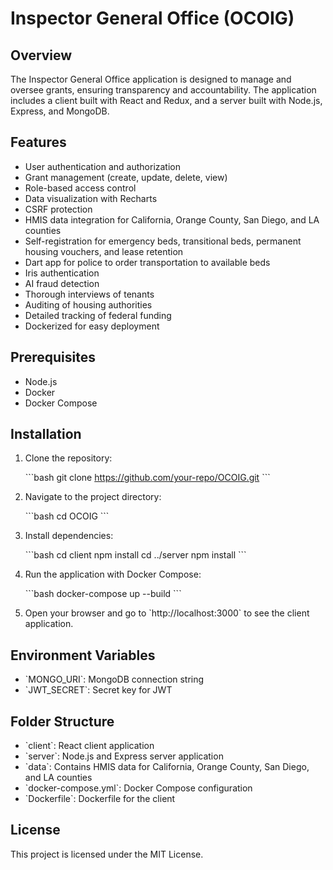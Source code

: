 
# Inspector General Office (OCOIG)

## Overview

The Inspector General Office application is designed to manage and oversee grants, ensuring transparency and accountability. The application includes a client built with React and Redux, and a server built with Node.js, Express, and MongoDB.

## Features

- User authentication and authorization
- Grant management (create, update, delete, view)
- Role-based access control
- Data visualization with Recharts
- CSRF protection
- HMIS data integration for California, Orange County, San Diego, and LA counties
- Self-registration for emergency beds, transitional beds, permanent housing vouchers, and lease retention
- Dart app for police to order transportation to available beds
- Iris authentication
- AI fraud detection
- Thorough interviews of tenants
- Auditing of housing authorities
- Detailed tracking of federal funding
- Dockerized for easy deployment

## Prerequisites

- Node.js
- Docker
- Docker Compose

## Installation

1. Clone the repository:

   \`\`\`bash
   git clone https://github.com/your-repo/OCOIG.git
   \`\`\`

2. Navigate to the project directory:

   \`\`\`bash
   cd OCOIG
   \`\`\`

3. Install dependencies:

   \`\`\`bash
   cd client
   npm install
   cd ../server
   npm install
   \`\`\`

4. Run the application with Docker Compose:

   \`\`\`bash
   docker-compose up --build
   \`\`\`

5. Open your browser and go to \`http://localhost:3000\` to see the client application.

## Environment Variables

- \`MONGO_URI\`: MongoDB connection string
- \`JWT_SECRET\`: Secret key for JWT

## Folder Structure

- \`client\`: React client application
- \`server\`: Node.js and Express server application
- \`data\`: Contains HMIS data for California, Orange County, San Diego, and LA counties
- \`docker-compose.yml\`: Docker Compose configuration
- \`Dockerfile\`: Dockerfile for the client

## License

This project is licensed under the MIT License.
